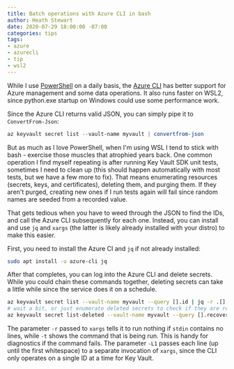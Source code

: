 ```yaml
---
title: Batch operations with Azure CLI in bash
author: Heath Stewart
date: 2020-07-29 18:00:00 -07:00
categories: tips
tags:
- azure
- azurecli
- tip
- wsl2
---
```


While I use [PowerShell](https://github.com/powershell/powershell) on a daily basis, the [Azure CLI](https://aka.ms/azure-cli) has better support for Azure management and some data operations. It also runs faster on WSL2, since python.exe startup on Windows could use some performance work.

Since the Azure CLI returns valid JSON, you can simply pipe it to `ConvertFrom-Json`:

```powershell
az keyvault secret list --vault-name myvault | convertfrom-json
```

But as much as I love PowerShell, when I'm using WSL I tend to stick with bash - exercise those muscles that atrophied years back. One common operation I find myself repeating is after running Key Vault SDK unit tests, sometimes I need to clean up (this should happen automatically with most tests, but we have a few more to fix). That means enumerating resources (secrets, keys, and certificates), deleting them, and purging them. If they aren't purged, creating new ones if I run tests again will fail since random names are seeded from a recorded value.

That gets tedious when you have to weed through the JSON to find the IDs, and call the Azure CLI subsequently for each one. Instead, you can install and use `jq` and `xargs` (the latter is likely already installed with your distro) to make this easier.

First, you need to install the Azure CI and `jq` if not already installed:

```bash
sudo apt install -u azure-cli jq
```

After that completes, you can log into the Azure CLI and delete secrets. While you could chain these commands together, deleting secrets can take a little while since the service does it on a schedule.

```bash
az keyvault secret list --vault-name myvault --query [].id | jq -r .[] | xargs -rtL1 az keyvault secret delete --id
# wait a bit, or just enumerate deleted secrets to check if they are ready; maybe even just run: sleep 5s
az keyvault secret list-deleted --vault-name myvault --query [].recoveryId | jq -r .[] | xargs -rtL1 az keyvault secret purge --id
```

The parameter `-r` passed to `xargs` tells it to run nothing if `stdin` contains no lines, while `-t` shows the command that is being run. This is handy for diagnostics if the command fails. The parameter `-L1` passes each line (up until the first whitespace) to a separate invocation of `xargs`, since the CLI only operates on a single ID at a time for Key Vault.
